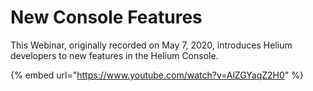 # New Console Features

This Webinar, originally recorded on May 7, 2020, introduces Helium developers to new features in the Helium Console.

{% embed url="https://www.youtube.com/watch?v=AlZGYaqZ2H0" %}



